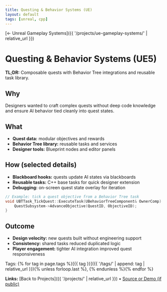 ```yaml
---
title: Questing & Behavior Systems (UE)
layout: default
tags: [unreal, cpp]
---
```


[← Unreal Gameplay Systems]({{ '/projects/ue-gameplay-systems/' | relative_url }})

# Questing & Behavior Systems (UE5)

**TL;DR:** Composable quests with Behavior Tree integrations and reusable task library.

## Why
Designers wanted to craft complex quests without deep code knowledge and ensure AI behavior tied cleanly into quest states.

## What
- **Quest data:** modular objectives and rewards
- **Behavior Tree library:** reusable tasks and services
- **Designer tools:** Blueprint nodes and editor panels

## How (selected details)
- **Blackboard hooks:** quests update AI states via blackboards
- **Reusable tasks:** C++ base tasks for quick designer extension
- **Debugging:** on-screen quest state overlay for iteration

```cpp
// Example: tick a quest objective from a Behavior Tree task
void UBTTask_TickQuest::ExecuteTask(UBehaviorTreeComponent& OwnerComp) {
    QuestSubsystem->AdvanceObjective(QuestID, ObjectiveID);
}
```

## Outcome

* **Design velocity:** new quests built without engineering support
* **Consistency:** shared tasks reduced duplicated logic
* **Player engagement:** tighter AI integration improved quest responsiveness

Tags: {% for tag in page.tags %}[{{ tag }}]({{ '/tags/' | append: tag | relative_url }}){% unless forloop.last %}, {% endunless %}{% endfor %}

**Links:** [Back to Projects]({{ '/projects/' | relative_url }}) • [Source or Demo (if public)](https://example.com)
